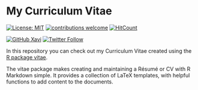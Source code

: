 # My Curriculum Vitae

<!-- [![](https://github.com/xavivg91/my-curriculum-vitae/blob/master/cvPreview.PNG)](https://github.com/xavivg91/my-curriculum-vitae/blob/master/MyCV.pdf) -->

<!-- badges: start -->
[![License: MIT](https://img.shields.io/badge/License-MIT-blue.svg)](https://opensource.org/licenses/MIT)
[![contributions welcome](https://img.shields.io/badge/contributions-welcome-brightgreen.svg?style=flat)](https://github.com/xavivg91/my-curriculum-vitae/issues/new)
[![HitCount](http://hits.dwyl.com/xavivg91/my-curriculum-vitae.svg)](http://hits.dwyl.com/xavivg91/my-curriculum-vitae)
<!-- badges: end -->

[![GitHub Xavi](https://img.shields.io/github/followers/xavivg91?label=follow&style=social)](https://github.com/xavivg91/)
[![Twitter Follow](https://img.shields.io/twitter/follow/Xavier91vg.svg?style=social)](https://twitter.com/Xavier91vg)

In this repository you can check out my Curriculum Vitae created using the [R package vitae](https://ropensci.org/blog/2019/01/10/vitae/).

The vitae package makes creating and maintaining a Résumé or CV with R Markdown simple. It provides a collection of LaTeX templates, with helpful functions to add content to the documents. 
